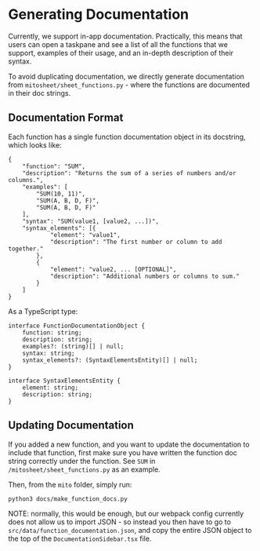 # Generating Documentation

Currently, we support in-app documentation. Practically, this means that users can open a taskpane and see a list of all the functions that we support, examples of their usage, and an in-depth description of their syntax.

To avoid duplicating documentation, we directly generate documentation from `mitosheet/sheet_functions.py` - where the functions are documented in their doc strings.

## Documentation Format

Each function has a single function documentation object in its docstring, which looks like:
```
{
    "function": "SUM",
    "description": "Returns the sum of a series of numbers and/or columns.",
    "examples": [
        "SUM(10, 11)",
        "SUM(A, B, D, F)",
        "SUM(A, B, D, F)"
    ],
    "syntax": "SUM(value1, [value2, ...])",
    "syntax_elements": [{
            "element": "value1",
            "description": "The first number or column to add together."
        },
        {
            "element": "value2, ... [OPTIONAL]",
            "description": "Additional numbers or columns to sum."
        }
    ]
}
```

As a TypeScript type:
```
interface FunctionDocumentationObject {
    function: string;
    description: string;
    examples?: (string)[] | null;
    syntax: string;
    syntax_elements?: (SyntaxElementsEntity)[] | null;
}

interface SyntaxElementsEntity {
    element: string;
    description: string;
}
```

## Updating Documentation

If you added a new function, and you want to update the documentation to include that function, first make sure you have written the function doc string correctly under the function. See `SUM` in `/mitosheet/sheet_functions.py` as an example. 

Then, from the `mito` folder, simply run:
```
python3 docs/make_function_docs.py
```

NOTE: normally, this would be enough, but our webpack config currently does not allow us to import JSON - so instead you then have to go to `src/data/function_documentation.json`, and copy the entire JSON object to the top of the `DocumentationSidebar.tsx` file.